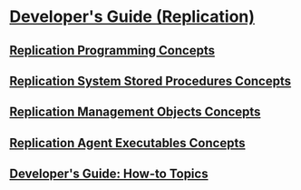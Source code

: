 # [Developer's Guide (Replication)](developer-s-guide-replication.md)
## [Replication Programming Concepts](replication-programming-concepts.md)
## [Replication System Stored Procedures Concepts](replication-system-stored-procedures-concepts.md)
## [Replication Management Objects Concepts](replication-management-objects-concepts.md)
## [Replication Agent Executables Concepts](replication-agent-executables-concepts.md)
## [Developer's Guide: How-to Topics](developer-s-guide-how-to-topics-replication.md)
